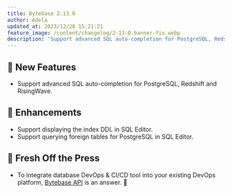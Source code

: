 ```yaml
---
title: Bytebase 2.13.0
author: Adela
updated_at: 2023/12/28 15:21:21
feature_image: /content/changelog/2-13-0-banner-fix.webp
description: 'Support advanced SQL auto-completion for PostgreSQL, Redshift and RisingWave.'
---
```


## 🚀 New Features

- Support advanced SQL auto-completion for PostgreSQL, Redshift and RisingWave.

## 🎄 Enhancements

- Support displaying the index DDL in SQL Editor.
- Support querying foreign tables for PostgreSQL in SQL Editor.

## 📰 Fresh Off the Press

- To integrate database DevOps & CI/CD tool into your existing DevOps platform, [Bytebase API](/docs/tutorials/api-issue) is an answer. 🔌

<IncludeBlock url="/docs/get-started/install/install-upgrade"></IncludeBlock>
